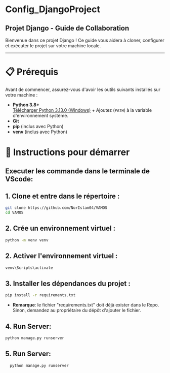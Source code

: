 # Config_DjangoProject
## Projet Django - Guide de Collaboration

Bienvenue dans ce projet Django ! Ce guide vous aidera à cloner, configurer et exécuter le projet sur votre machine locale.

---

# 📋 Prérequis

Avant de commencer, assurez-vous d'avoir les outils suivants installés sur votre machine :

- **Python 3.8+**  
  [Télécharger Python 3.13.0 (Windows)](https://www.python.org/ftp/python/3.13.0/python-3.13.0-amd64.exe) + Ajoutez (`PATH`) à la variable d'environnement système.
- **Git**
- **pip** (inclus avec Python)
- **venv** (inclus avec Python)

# 🚀 Instructions pour démarrer

 ## Executer les commande dans le terminale de VScode:

## 1. Clone et entre dans le répertoire :
```bash
git clone https://github.com/NorIslam04/VAMOS
cd VAMOS
```

## 2. Crée un environnement virtuel :
```bash
python -m venv venv
```

## 2. Activer l'environnement virtuel :
```bash
venv\Scripts\activate
```
## 3. Installer les dépendances du projet :
```bash
pip install -r requirements.txt
```
- **Remarque**:  le fichier "requirements.txt" doit déjà exister dans le Repo. Sinon, demandez au propriétaire du dépôt d'ajouter le fichier.

## 4. Run Server:
```bash
python manage.py runserver
```


## 5. Run Server:
```bash
  python manage.py runserver
```

